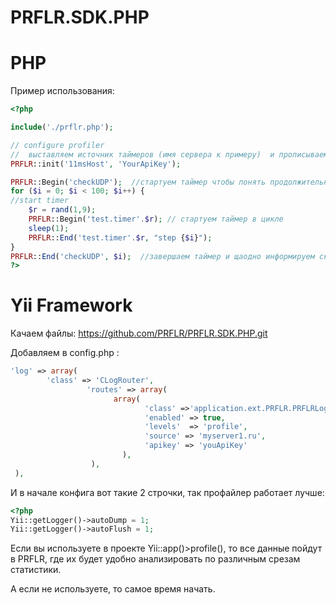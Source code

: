 PRFLR.SDK.PHP
=============

PHP
=============

Пример использования:
```php
<?php

include('./prflr.php');

// configure profiler
//  выставляем источник таймеров (имя сервера к примеру)  и прописываем API ключ 
PRFLR::init('11msHost', 'YourApiKey');

PRFLR::Begin('checkUDP');  //стартуем таймер чтобы понять продолжительность цикла целиком
for ($i = 0; $i < 100; $i++) {
//start timer
    $r = rand(1,9);
    PRFLR::Begin('test.timer'.$r); // стартуем таймер в цикле
    sleep(1);
    PRFLR::End('test.timer'.$r, "step {$i}");
}
PRFLR::End('checkUDP', $i);  //завершаем таймер и щаодно информируем сколько было шакгов в цикле 
?>
```




Yii Framework
=============

Качаем файлы:
https://github.com/PRFLR/PRFLR.SDK.PHP.git


Добавляем в config.php : 
```php
'log' => array(
        'class' => 'CLogRouter',
                 'routes' => array(
                       array(
                              'class' =>'application.ext.PRFLR.PRFLRLogRoute',
                              'enabled' => true,
                              'levels'  => 'profile',
                              'source' => 'myserver1.ru',
                              'apikey' => 'youApiKey'
                         ),
                  ),
 ),
```
И в начале конфига вот такие 2 строчки, так профайлер работает лучше:
```php
<?php
Yii::getLogger()->autoDump = 1;
Yii::getLogger()->autoFlush = 1;
```

Если вы используете в проекте  Yii::app()>profile(), то все данные пойдут в PRFLR, где их будет удобно анализировать по различным срезам статистики. ﻿

А если не используете, то самое время начать.

